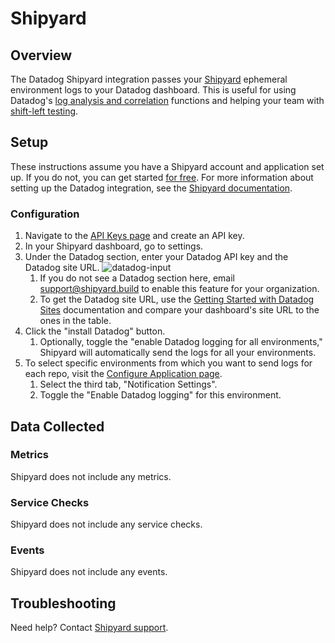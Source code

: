 # Shipyard

## Overview

The Datadog Shipyard integration passes your [Shipyard][1] ephemeral environment logs to your Datadog dashboard. This is useful for using Datadog's [log analysis and correlation][8] functions and helping your team with [shift-left testing][9].

## Setup

These instructions assume you have a Shipyard account and application set up. If you do not, you can get started [for free][2]. For more information about setting up the Datadog integration, see the [Shipyard documentation][7]. 

### Configuration

1. Navigate to the [API Keys page][5] and create an API key.
1. In your Shipyard dashboard, go to settings. 
2. Under the Datadog section, enter your Datadog API key and the Datadog site URL.
   ![datadog-input][6]
   1. If you do not see a Datadog section here, email [support@shipyard.build](3) to enable this feature for your organization.
   2. To get the Datadog site URL, use the [Getting Started with Datadog Sites](4) documentation and compare your dashboard's site URL to the ones in the table.
3. Click the "install Datadog" button.
   1. Optionally, toggle the "enable Datadog logging for all environments," Shipyard will automatically send the logs for all your environments.
4. To select specific environments from which you want to send logs for each repo, visit the [Configure Application page](https://docs.shipyard.build/docs/config). 
   1. Select the third tab, "Notification Settings". 
   2. Toggle the "Enable Datadog logging" for this environment.

## Data Collected

### Metrics

Shipyard does not include any metrics.

### Service Checks

Shipyard does not include any service checks.

### Events

Shipyard does not include any events.

## Troubleshooting

Need help? Contact [Shipyard support][3].

[1]: https://shipyard.build/
[2]: https://shipyard.build/signup
[3]: mailto:support@shipyard.build
[4]: https://docs.datadoghq.com/getting_started/site/#access-the-datadog-site
[5]: https://app.datadoghq.com/organization-settings/api-keys
[6]: https://raw.githubusercontent.com/mesmith027/DataDog-integrations-extras/shipyard-integration/shipyard/images/datadog-input.png
[7]: https://docs.shipyard.build/docs/integrations/#send-logs-to-datadog
[8]: https://www.datadoghq.com/solutions/log-analysis-and-correlation/
[9]: https://www.datadoghq.com/solutions/shift-left-testing/
[10]: https://docs.shipyard.build/docs/config
